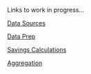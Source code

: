 Links to work in progress...

[Data Sources](https://docs.google.com/document/d/1S08-RsisKa250Vw7nc5OQcHR4UZdJg6TUGByB-7I1bA/edit#heading=h.avqmwzkwotx9)

[Data Prep](https://docs.google.com/document/d/1qdj7xD6uLbUDpoLlvaraYXhWlcOjyk6fh9xNrgfkYJg/edit#heading=h.f3o6n1e5c1nf)

[Savings Calculations](https://docs.google.com/document/d/1JhV4R6aZeoNuMPs4PiVf32PbsI0f8pJ7m0XpU9YV2KM/edit#heading=h.w4novr5a31s8)

[Aggregation](https://docs.google.com/document/d/1JhV4R6aZeoNuMPs4PiVf32PbsI0f8pJ7m0XpU9YV2KM/edit#heading=h.w4novr5a31s8)

